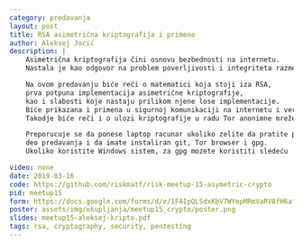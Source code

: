 ```yaml
---
category: predavanja
layout: post
title: RSA asimetrična kriptografija i primene
author: Aleksej Jocić
description: |
    Asimetrična kriptografija čini osnovu bezbednosti na internetu.
    Nastala je kao odgovor na problem poverljivosti i integriteta razmene informacija.

    Na ovom predavanju biće reči o matematici koja stoji iza RSA,
    prva potpuna implementacija asimetrične kriptografije,
    kao i slabosti koje nastaju prilikom njene lose implementacije.
    Biće prikazana i primena u sigurnoj komunikaciji na internetu i verifikaciju identiteta.
    Takodje biće reči i o ulozi kriptografije u radu Tor anonimne mreže.

    Preporucuje se da ponese laptop racunar ukoliko zelite da pratite prakticni
    deo predavanja i da imate instaliran git, Tor browser i gpg.
    Ukoliko koristite Windows sistem, za gpg mozete koristiti sledeću

video: none
date: 2019-03-16
code: https://github.com/riskmatf/risk-meetup-15-asymetric-crypto
pid: meetup15
form: https://docs.google.com/forms/d/e/1FAIpQLSdxKbV7WYepMRmVaRV8fH6af38cyCkznFLxr8HXxAQoM33NFA/viewform?usp=sf_link
poster: assets/img/okupljanja/meetup15_crypto/poster.png
slides: meetup15-aleksej-kripto.pdf
tags: rsa, cryptography, security, pentesting
---
```

